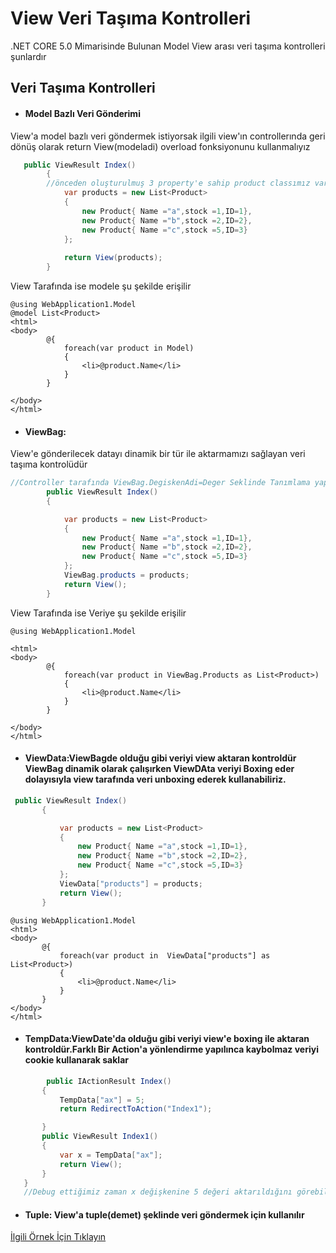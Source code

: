 
# View Veri Taşıma Kontrolleri

.NET CORE 5.0 Mimarisinde Bulunan Model View arası veri taşıma kontrolleri şunlardır



##  Veri Taşıma Kontrolleri
- #### Model Bazlı Veri Gönderimi
View'a model bazlı veri göndermek istiyorsak ilgili view'ın controllerında geri dönüş olarak return View(modeladi) overload fonksiyonunu kullanmalıyız
```C#
   public ViewResult Index()
        {
        //önceden oluşturulmuş 3 property'e sahip product classımız var
            var products = new List<Product>
            {
                new Product{ Name ="a",stock =1,ID=1},
                new Product{ Name ="b",stock =2,ID=2},
                new Product{ Name ="c",stock =5,ID=3}
            };
         
            return View(products);
        }
```
View Tarafında ise modele şu şekilde erişilir
```CSHTML
@using WebApplication1.Model
@model List<Product>
<html>
<body>
		@{
			foreach(var product in Model)
			{
				<li>@product.Name</li>
			}
		}
	
</body>
</html>
```` 
- #### ViewBag:
View'e gönderilecek datayı dinamik bir tür ile aktarmamızı sağlayan veri taşıma kontrolüdür
```C#
//Controller tarafında ViewBag.DegiskenAdi=Deger Seklinde Tanımlama yapılır.
        public ViewResult Index()
        {

            var products = new List<Product>
            {
                new Product{ Name ="a",stock =1,ID=1},
                new Product{ Name ="b",stock =2,ID=2},
                new Product{ Name ="c",stock =5,ID=3}
            };
            ViewBag.products = products;
            return View();
        }
```` 
View Tarafında ise Veriye şu şekilde erişilir

```CSHTML
@using WebApplication1.Model

<html>
<body>
		@{
			foreach(var product in ViewBag.Products as List<Product>)
			{
				<li>@product.Name</li>
			}
		}
	
</body>
</html>
```

- #### ViewData:ViewBagde olduğu gibi veriyi view aktaran kontroldür ViewBag dinamik olarak çalışırken ViewDAta veriyi Boxing eder dolayısıyla view tarafında veri unboxing ederek kullanabiliriz.
 ```C#
  public ViewResult Index()
        {

            var products = new List<Product>
            {
                new Product{ Name ="a",stock =1,ID=1},
                new Product{ Name ="b",stock =2,ID=2},
                new Product{ Name ="c",stock =5,ID=3}
            };
            ViewData["products"] = products;
            return View();
        }
```
 ```CSHTML
 @using WebApplication1.Model
<html>
<body>
		@{
			foreach(var product in  ViewData["products"] as List<Product>)
			{
				<li>@product.Name</li>
			}
		}
</body>
</html>
 ```

- #### TempData:ViewDate'da olduğu gibi veriyi view'e boxing ile  aktaran kontroldür.Farklı Bir Action'a yönlendirme yapılınca kaybolmaz veriyi cookie kullanarak saklar
 ```C#
         public IActionResult Index()
        {
            TempData["ax"] = 5;
            return RedirectToAction("Index1");

        }
        public ViewResult Index1()
        {
            var x = TempData["ax"];
            return View();
        }
    }
    //Debug ettiğimiz zaman x değişkenine 5 değeri aktarıldığını görebiliriz
 ```
 - #### Tuple: View'a tuple(demet) şeklinde veri göndermek için kullanılır
 
[İlgili Örnek İçin Tıklayın](http://blog.alicancevik.com/mvc-controllerdan-viewe-birden-fazla-model-gonderme/)



  
